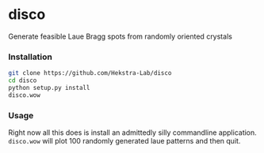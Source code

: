 # disco
Generate feasible Laue Bragg spots from randomly oriented crystals


### Installation

```bash
git clone https://github.com/Hekstra-Lab/disco
cd disco
python setup.py install
disco.wow
```


### Usage
Right now all this does is install an admittedly silly commandline application. 
`disco.wow` will plot 100 randomly generated laue patterns and then quit. 

